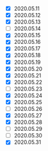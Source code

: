 -	[x] 2020.05.11
-	[x] 2020.05.12
-	[x]	2020.05.13
-	[ ]	2020.05.14
-	[x]	2020.05.15
-	[x]	2020.05.16
-	[x]	2020.05.17
-	[x]	2020.05.18
-	[x]	2020.05.19
-	[x]	2020.05.20
-	[x]	2020.05.21
-	[x]	2020.05.22
-	[ ]	2020.05.23
-	[x]	2020.05.24
-	[x]	2020.05.25
-	[ ]	2020.05.26
-	[x]	2020.05.27
-	[x]	2020.05.28
-	[ ]	2020.05.29
-	[ ]	2020.05.30
-	[x]	2020.05.31
